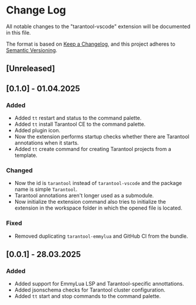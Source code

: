 # Change Log

All notable changes to the "tarantool-vscode" extension will be documented in
this file.

The format is based on [Keep a Changelog](https://keepachangelog.com/en/1.1.0/),
and this project adheres to [Semantic Versioning](https://semver.org/spec/v2.0.0.html).

## [Unreleased]

## [0.1.0] - 01.04.2025

### Added

- Added `tt` restart and status to the command palette.
- Added `tt` install Tarantool CE to the command palette.
- Added plugin icon.
- Now the extension performs startup checks whether there are Tarantool
  annotations when it starts.
- Added `tt` create command for creating Tarantool projects from a template.

### Changed

- Now the id is `tarantool` instead of `tarantool-vscode` and the package name
  is simple `Tarantool`.
- Tarantool annotations aren't longer used as a submodule.
- Now initialize the extension command also tries to initialize the extension
  in the workspace folder in which the opened file is located.

### Fixed

- Removed duplicating `tarantool-emmylua` and GitHub CI from the bundle.

## [0.0.1] - 28.03.2025

### Added

- Added support for EmmyLua LSP and Tarantool-specific annottations.
- Added jsonschema checks for Tarantool cluster configuration.
- Added `tt` start and stop commands to the command palette.
